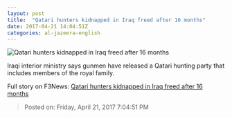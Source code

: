 ```yaml
---
layout: post
title:  "Qatari hunters kidnapped in Iraq freed after 16 months"
date: 2017-04-21 14:04:51Z
categories: al-jazeera-english
---
```


![Qatari hunters kidnapped in Iraq freed after 16 months](http://www.aljazeera.com/mritems/Images/2017/4/21/d2ba11becd8e4466b830c99895cb75ef_18.jpg)

Iraqi interior ministry says gunmen have released a Qatari hunting party that includes members of the royal family.


Full story on F3News: [Qatari hunters kidnapped in Iraq freed after 16 months](http://www.f3nws.com/n/FpmYUG)

> Posted on: Friday, April 21, 2017 7:04:51 PM
